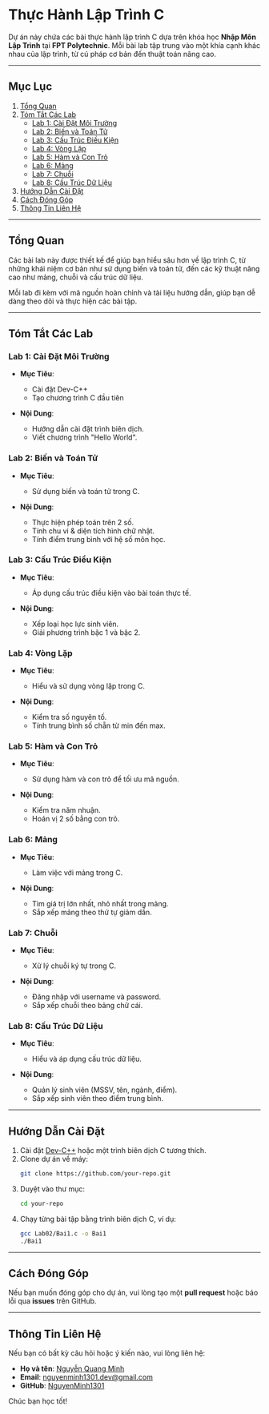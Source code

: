 # Thực Hành Lập Trình C

Dự án này chứa các bài thực hành lập trình C dựa trên khóa học **Nhập Môn Lập Trình** tại **FPT Polytechnic**. Mỗi bài lab tập trung vào một khía cạnh khác nhau của lập trình, từ cú pháp cơ bản đến thuật toán nâng cao.

---

## Mục Lục

1. [Tổng Quan](#tổng-quan)
2. [Tóm Tắt Các Lab](#tóm-tắt-các-lab)
   - [Lab 1: Cài Đặt Môi Trường](#lab-1-cài-đặt-môi-trường)
   - [Lab 2: Biến và Toán Tử](#lab-2-biến-và-toán-tử)
   - [Lab 3: Cấu Trúc Điều Kiện](#lab-3-cấu-trúc-điều-kiện)
   - [Lab 4: Vòng Lặp](#lab-4-vòng-lặp)
   - [Lab 5: Hàm và Con Trỏ](#lab-5-hàm-và-con-trỏ)
   - [Lab 6: Mảng](#lab-6-mảng)
   - [Lab 7: Chuỗi](#lab-7-chuỗi)
   - [Lab 8: Cấu Trúc Dữ Liệu](#lab-8-cấu-trúc-dữ-liệu)
3. [Hướng Dẫn Cài Đặt](#hướng-dẫn-cài-đặt)
4. [Cách Đóng Góp](#cách-đóng-góp)
5. [Thông Tin Liên Hệ](#thông-tin-liên-hệ)

---

## Tổng Quan

Các bài lab này được thiết kế để giúp bạn hiểu sâu hơn về lập trình C, từ những khái niệm cơ bản như sử dụng biến và toán tử, đến các kỹ thuật nâng cao như mảng, chuỗi và cấu trúc dữ liệu.

Mỗi lab đi kèm với mã nguồn hoàn chỉnh và tài liệu hướng dẫn, giúp bạn dễ dàng theo dõi và thực hiện các bài tập.

---

## Tóm Tắt Các Lab

### Lab 1: Cài Đặt Môi Trường
- **Mục Tiêu**:
  - Cài đặt Dev-C++
  - Tạo chương trình C đầu tiên

- **Nội Dung**:
  - Hướng dẫn cài đặt trình biên dịch.
  - Viết chương trình "Hello World".

### Lab 2: Biến và Toán Tử
- **Mục Tiêu**:
  - Sử dụng biến và toán tử trong C.

- **Nội Dung**:
  - Thực hiện phép toán trên 2 số.
  - Tính chu vi & diện tích hình chữ nhật.
  - Tính điểm trung bình với hệ số môn học.

### Lab 3: Cấu Trúc Điều Kiện
- **Mục Tiêu**:
  - Áp dụng cấu trúc điều kiện vào bài toán thực tế.

- **Nội Dung**:
  - Xếp loại học lực sinh viên.
  - Giải phương trình bậc 1 và bậc 2.

### Lab 4: Vòng Lặp
- **Mục Tiêu**:
  - Hiểu và sử dụng vòng lặp trong C.

- **Nội Dung**:
  - Kiểm tra số nguyên tố.
  - Tính trung bình số chẵn từ min đến max.

### Lab 5: Hàm và Con Trỏ
- **Mục Tiêu**:
  - Sử dụng hàm và con trỏ để tối ưu mã nguồn.

- **Nội Dung**:
  - Kiểm tra năm nhuận.
  - Hoán vị 2 số bằng con trỏ.

### Lab 6: Mảng
- **Mục Tiêu**:
  - Làm việc với mảng trong C.

- **Nội Dung**:
  - Tìm giá trị lớn nhất, nhỏ nhất trong mảng.
  - Sắp xếp mảng theo thứ tự giảm dần.

### Lab 7: Chuỗi
- **Mục Tiêu**:
  - Xử lý chuỗi ký tự trong C.

- **Nội Dung**:
  - Đăng nhập với username và password.
  - Sắp xếp chuỗi theo bảng chữ cái.

### Lab 8: Cấu Trúc Dữ Liệu
- **Mục Tiêu**:
  - Hiểu và áp dụng cấu trúc dữ liệu.

- **Nội Dung**:
  - Quản lý sinh viên (MSSV, tên, ngành, điểm).
  - Sắp xếp sinh viên theo điểm trung bình.

---

## Hướng Dẫn Cài Đặt

1. Cài đặt [Dev-C++](https://sourceforge.net/projects/orwelldevcpp/) hoặc một trình biên dịch C tương thích.
2. Clone dự án về máy:
   ```bash
   git clone https://github.com/your-repo.git
   ```
3. Duyệt vào thư mục:
   ```bash
   cd your-repo
   ```
4. Chạy từng bài tập bằng trình biên dịch C, ví dụ:
   ```bash
   gcc Lab02/Bai1.c -o Bai1
   ./Bai1
   ```

---

## Cách Đóng Góp
Nếu bạn muốn đóng góp cho dự án, vui lòng tạo một **pull request** hoặc báo lỗi qua **issues** trên GitHub.

---

## Thông Tin Liên Hệ
Nếu bạn có bất kỳ câu hỏi hoặc ý kiến nào, vui lòng liên hệ:
- **Họ và tên**: [Nguyễn Quang Minh](https://nguyenminh8.wordpress.com/)
- **Email**: nguyenminh1301.dev@gmail.com
- **GitHub**: [NguyenMinh1301](https://github.com/NguyenMinh1301)

Chúc bạn học tốt!
